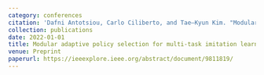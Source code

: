 ```yaml
---
category: conferences
citation: 'Dafni Antotsiou, Carlo Ciliberto, and Tae–Kyun Kim. "Modular adaptive policy selection for multi-task imitation learning through task division", 2022.'
collection: publications
date: 2022-01-01
title: Modular adaptive policy selection for multi-task imitation learning through task division
venue: Preprint
paperurl: https://ieeexplore.ieee.org/abstract/document/9811819/
---
```



